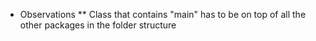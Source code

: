 * Observations
** Class that contains "main" has to be on top of all the other packages in the folder structure
